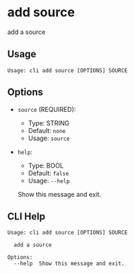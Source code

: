 
# add source

add a source

## Usage

```
Usage: cli add source [OPTIONS] SOURCE
```

## Options
* `source` (REQUIRED): 
  * Type: STRING 
  * Default: `none`
  * Usage: `source`

  


* `help`: 
  * Type: BOOL 
  * Default: `false`
  * Usage: `--help`

  Show this message and exit.



## CLI Help

```
Usage: cli add source [OPTIONS] SOURCE

  add a source

Options:
  --help  Show this message and exit.
```

